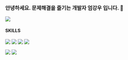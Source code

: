 ### 안녕하세요. 문제해결을 즐기는 개발자 엄강우 입니다. 👋
<a target="_blank" href="https://nextjs-blog-yhnb3.vercel.app/"><img src="https://img.shields.io/badge/Blog-000000?style=flat-square&logo=Next.js&logoColor=white"/></a>

#### SKILLS
<img src="https://img.shields.io/badge/React-61DAFB?style=flat-square&logo=React&logoColor=white"/> <img src="https://img.shields.io/badge/JavaScript-F7DF1E?style=flat-square&logo=JavaScript&logoColor=white"/> <img src="https://img.shields.io/badge/TypeScript-3178C6?style=flat-square&logo=TypeScript&logoColor=white"/> <img src="https://img.shields.io/badge/Python-3776AB?style=flat-square&logo=Python&logoColor=white"/>

<img src="https://img.shields.io/badge/Netlify-00C7B7?style=flat-square&logo=Netlify&logoColor=white"/> <img src="https://img.shields.io/badge/Tailwind CSS-06B6D4?style=flat-square&logo=Tailwind CSS&logoColor=white"/>

